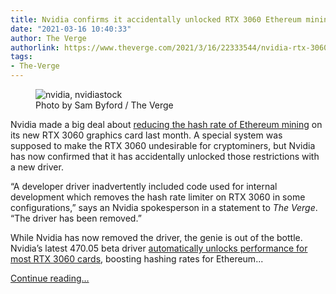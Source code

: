 ```yaml
---
title: Nvidia confirms it accidentally unlocked RTX 3060 Ethereum mining
date: "2021-03-16 10:40:33"
author: The Verge
authorlink: https://www.theverge.com/2021/3/16/22333544/nvidia-rtx-3060-ethereum-mining-rate-limit-unlock-driver
tags:
- The-Verge
---
```

<figure>
      <img alt="nvidia, nvidiastock" src="https://cdn.vox-cdn.com/thumbor/GLMs7NFy8EfuBk3Vl94YQQG_pH8=/0x0:2040x1360/1310x873/cdn.vox-cdn.com/uploads/chorus_image/image/68973365/DSC00697.0.jpg" />
        <figcaption>Photo by Sam Byford / The Verge</figcaption>
    </figure>

  <p id="HKLoOG">Nvidia made a big deal about <a href="https://www.theverge.com/2021/2/18/22289154/nvidia-rtx-3060-ethereum-mining-drivers-limit-cryptocurrency">reducing the hash rate of Ethereum mining</a> on its new RTX 3060 graphics card last month. A special system was supposed to make the RTX 3060 undesirable for cryptominers, but Nvidia has now confirmed that it has accidentally unlocked those restrictions with a new driver.</p>
<p id="UuV5dd">“A developer driver inadvertently included code used for internal development which removes the hash rate limiter on RTX 3060 in some configurations,” says an Nvidia spokesperson in a statement to <em>The Verge</em>. “The driver has been removed.”</p>
<p id="adeddj">While Nvidia has now removed the driver, the genie is out of the bottle. Nvidia’s latest 470.05 beta driver <a href="https://www.theverge.com/2021/3/15/22331537/nvidia-rtx-3060-ethereum-cryptocurrency-mining">automatically unlocks performance for most RTX 3060 cards</a>, boosting hashing rates for Ethereum...</p>
  <p>
    <a href="https://www.theverge.com/2021/3/16/22333544/nvidia-rtx-3060-ethereum-mining-rate-limit-unlock-driver">Continue reading&hellip;</a>
  </p>